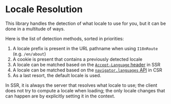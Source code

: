 # Locale Resolution

This library handles the detection of what locale to use for you, but it can be done in a multitude of ways.

Here is the list of detection methods, sorted in priorities:

1. A locale prefix is present in the URL pathname when using `I18nRoute` (e.g. `/en/about`)
1. A cookie is present that contains a previously detected locale
1. A locale can be matched based on the [`Accept-Language` header](https://developer.mozilla.org/en-US/docs/Web/HTTP/Headers/Accept-Language) in SSR
1. A locale can be matched based on the [`navigator.languages` API](https://developer.mozilla.org/en-US/docs/Web/API/Navigator/languages) in CSR
1. As a last resort, the default locale is used.

In SSR, it is always the server that resolves what locale to use; the client does not try to compute a locale when loading; the only locale changes that can happen are by explicitly setting it in the context.
